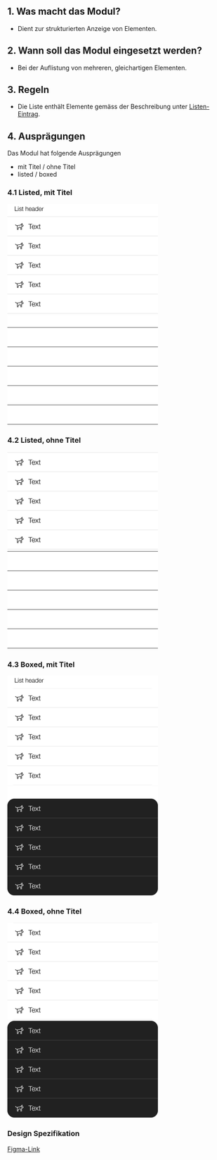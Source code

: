 ## 1. Was macht das Modul?
*   Dient zur strukturierten Anzeige von Elementen.

## 2. Wann soll das Modul eingesetzt werden?
*   Bei der Auflistung von mehreren, gleichartigen Elementen.

## 3. Regeln
*   Die Liste enthält Elemente gemäss der Beschreibung unter [Listen-Eintrag](https://digital.sbb.ch/de/mobile/elemente/listen-eintrag). 

## 4. Ausprägungen
Das Modul hat folgende Ausprägungen
* mit Titel / ohne Titel
* listed / boxed

<label class="switch" style="display:none"><input type="checkbox"><span class="slider round"></span></label>

### 4.1 Listed, mit Titel
![Darstellung einer Liste](https://raw.githubusercontent.com/sbb-design-systems/design-system-mobile-documentation/doku-update/documentation/list-view/images/list-view-with-title-light.png 'class: image light')
![Darstellung einer Liste](https://raw.githubusercontent.com/sbb-design-systems/design-system-mobile-documentation/doku-update/documentation/list-view/images/list-view-with-title-dark.png 'class: image dark hide')

### 4.2 Listed, ohne Titel
![Darstellung einer Liste](https://raw.githubusercontent.com/sbb-design-systems/design-system-mobile-documentation/doku-update/documentation/list-view/images/list-view-without-title-light.png 'class: image light')
![Darstellung einer Liste](https://raw.githubusercontent.com/sbb-design-systems/design-system-mobile-documentation/doku-update/documentation/list-view/images/list-view-without-title-dark.png 'class: image dark hide')

### 4.3 Boxed, mit Titel
![Darstellung einer Liste](https://raw.githubusercontent.com/sbb-design-systems/design-system-mobile-documentation/doku-update/documentation/list-view/images/list-view-with-title-boxed-light.png 'class: image light')
![Darstellung einer Liste](https://raw.githubusercontent.com/sbb-design-systems/design-system-mobile-documentation/doku-update/documentation/list-view/images/list-view-with-title-boxed-dark.png 'class: image dark hide')

### 4.4 Boxed, ohne Titel
![Darstellung einer Liste](https://raw.githubusercontent.com/sbb-design-systems/design-system-mobile-documentation/doku-update/documentation/list-view/images/list-view-without-title-boxed-light.png 'class: image light')
![Darstellung einer Liste](https://raw.githubusercontent.com/sbb-design-systems/design-system-mobile-documentation/doku-update/documentation/list-view/images/list-view-without-title-boxed-dark.png 'class: image dark hide')

### Design Spezifikation
[Figma-Link](https://www.figma.com/file/WOtLIam1xwrqcgnAITsEhV/Design-System-Mobile?node-id=29%3A6608)
